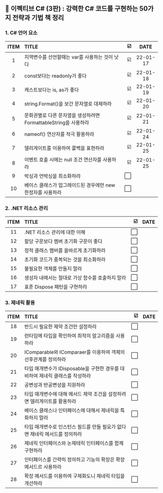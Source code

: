 ## 📕 이펙티브 C# (3판) : 강력한 C# 코드를 구현하는 50가지 전략과 기법 책 정리


### 1. C#  언어 요소

| ITEM | TITLE | ☑️ | DATE | 
| :--: |   :-------   | ----:| :----: |
| 1 | 지역변수를 선언할때는 var를 사용하는 것이 낫다 | ☑️ | 22-01-17 |
| 2 | const보다는 readonly가 좋다 | ☑️ | 22-01-18 |
| 3 | 캐스트보다는 is, as가 좋다 | ☑️ | 22-01-19 |
| 4 | string.Format()을 보간 문자열로 대체하라 | ☑️ | 22-01-20 |
| 5 | 문화권별로 다른 문자열을 생성하려면 FormattableString을 사용하라 | ☑️ | 22-01-21 |
| 6 | nameof() 연산자를 적극 활용하라 | ☑️ | 22-01-24 |
| 7 | 델리게이트를 이용하여 콜백을 표현하라 | ☑️ | 22-01-25 |
| 8 | 이벤트 호출 시에는 null 조건 연산자를 사용하라 | ☑️ | 22-01-25 |
| 9 | 박싱과 언박싱을 최소화하라 | ⬜️ | |
| 10 | 베이스 클래스가 업그레이드된 경우에만 new 한정자를 사용하라 | ⬜️ | |

### 2. .NET 리소스 관리

| ITEM | TITLE | ☑️ | DATE | 
| :--: |   :-------   | ----:| :----: |
| 11 | .NET 리소스 관리에 대한 이해 | ⬜️ | |
| 12 | 할당 구문보다 멤버 초기화 구문이 좋다 | ⬜️ | |
| 13 | 정적 클래스 멤버를 올바르게 초기화하라 | ⬜️ | |
| 14 | 초기화 코드가 중복되는 것을 최소화하라 | ⬜️ | |
| 15 | 불필요한 객체를 만들지 말라| ⬜️ | | 
| 16 | 생성자 내에서는 절대로 가상 함수를 호출하지 말라 | ⬜️ | |
| 17 | 표준 Dispose 패턴을 구현하라 | ⬜️ | |

### 3. 제네릭 활용

| ITEM | TITLE | ☑️ | DATE | 
| :--: |   :-------   | ----:| :----: |
| 18 | 반드시 필요한 제약 조건만 설정하라 | ⬜️ | |
| 19 | 런타임에 타입을 확인하여 최적의 알고리즘을 사용하라 | ⬜️ | |
| 20 | IComparable<T>와 IComparaer<T>를 이용하여 객체의 선후관계를 정의하라 | ⬜️ | |
| 21 | 타입 매개변수가 IDisposable을 구현한 경우를 대비하여 제네릭 클래스를 작성하라 | ⬜️ | |
| 22 | 공변성과 반공변성을 지원하라 | ⬜️ | |
| 23 | 타입 매개변수에 대해 메서드 제약 조건을 설정하려면 델리게이트를 활용하라 | ⬜️ | |
| 24 | 베이스 클래스나 인터페이스에 대해서 제네릭을 특화하지 말라 | ⬜️ |  | |
| 25 | 타입 매개변수로 인스턴스 필드를 만들 필요가 없다면 재네릭 메서드를 정의하라 | ⬜️ | |
| 26 | 제네릭 인터페이스와 논제테릭 인터페이스를 함께 구현하라 | ⬜️ | |
| 27 | 인터페이스를 간략히 정의하고 기능의 확장은 확장 메서드르 사용하라 | ⬜️ | |
| 28 | 확장 메서드를 이용하여 구체화도니 제네릭 타입을 개선하라 | ⬜️ | |
